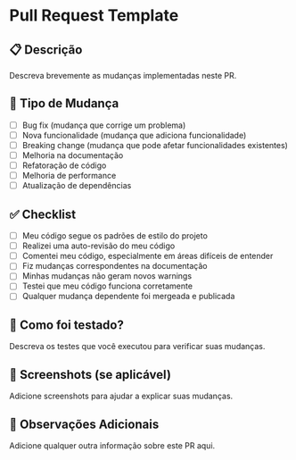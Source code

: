 # Pull Request Template

## 📋 Descrição

Descreva brevemente as mudanças implementadas neste PR.

## 🔄 Tipo de Mudança

- [ ] Bug fix (mudança que corrige um problema)
- [ ] Nova funcionalidade (mudança que adiciona funcionalidade)
- [ ] Breaking change (mudança que pode afetar funcionalidades existentes)
- [ ] Melhoria na documentação
- [ ] Refatoração de código
- [ ] Melhoria de performance
- [ ] Atualização de dependências

## ✅ Checklist

- [ ] Meu código segue os padrões de estilo do projeto
- [ ] Realizei uma auto-revisão do meu código
- [ ] Comentei meu código, especialmente em áreas difíceis de entender
- [ ] Fiz mudanças correspondentes na documentação
- [ ] Minhas mudanças não geram novos warnings
- [ ] Testei que meu código funciona corretamente
- [ ] Qualquer mudança dependente foi mergeada e publicada

## 🧪 Como foi testado?

Descreva os testes que você executou para verificar suas mudanças.

## 📱 Screenshots (se aplicável)

Adicione screenshots para ajudar a explicar suas mudanças.

## 📝 Observações Adicionais

Adicione qualquer outra informação sobre este PR aqui.
